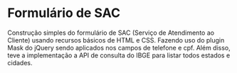 # Formulário de SAC

Construção simples do formulário de SAC (Serviço de Atendimento ao Cliente) usando recursos básicos de HTML e CSS. Fazendo uso do plugin Mask do jQuery sendo aplicados nos campos de telefone e cpf. Além disso, teve a implementação a API de consulta do IBGE para listar todos estados e cidades.